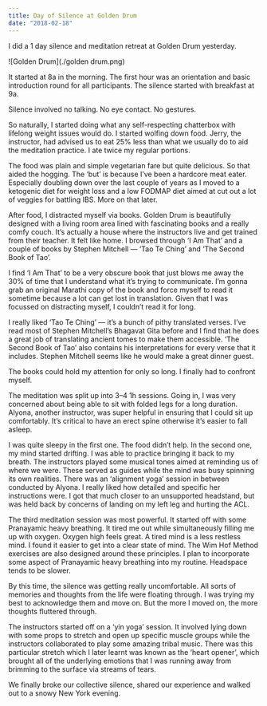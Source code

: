 ```yaml
---
title: Day of Silence at Golden Drum
date: "2018-02-18"
---
```


I did a 1 day silence and meditation retreat at Golden Drum yesterday.

![Golden Drum](./golden drum.png)

It started at 8a in the morning. The first hour was an orientation and basic introduction round for all participants. The silence started with breakfast at 9a.

Silence involved no talking. No eye contact. No gestures.

So naturally, I started doing what any self-respecting chatterbox with lifelong weight issues would do. I started wolfing down food. Jerry, the instructor, had advised us to eat 25% less than what we usually do to aid the meditation practice. I ate twice my regular portions.

The food was plain and simple vegetarian fare but quite delicious. So that aided the hogging. The ‘but’ is because I’ve been a hardcore meat eater. Especially doubling down over the last couple of years as I moved to a ketogenic diet for weight loss and a low FODMAP diet aimed at cut out a lot of veggies for battling IBS. More on that later.

After food, I distracted myself via books. Golden Drum is beautifully designed with a living room area lined with fascinating books and a really comfy couch. It’s actually a house where the instructors live and get trained from their teacher. It felt like home. I browsed through ‘I Am That’ and a couple of books by Stephen Mitchell — ‘Tao Te Ching’ and ‘The Second Book of Tao’.

I find ‘I Am That’ to be a very obscure book that just blows me away the 30% of time that I understand what it’s trying to communicate. I’m gonna grab an original Marathi copy of the book and force myself to read it sometime because a lot can get lost in translation. Given that I was focussed on distracting myself, I couldn’t read it for long.

I really liked ‘Tao Te Ching’ — it’s a bunch of pithy translated verses. I’ve read most of Stephen Mitchell’s Bhagavat Gita before and I find that he does a great job of translating ancient tomes to make them accessible. ‘The Second Book of Tao’ also contains his interpretations for every verse that it includes. Stephen Mitchell seems like he would make a great dinner guest.

The books could hold my attention for only so long. I finally had to confront myself.

The meditation was split up into 3–4 1h sessions. Going in, I was very concerned about being able to sit with folded legs for a long duration. Alyona, another instructor, was super helpful in ensuring that I could sit up comfortably. It’s critical to have an erect spine otherwise it’s easier to fall asleep.

I was quite sleepy in the first one. The food didn’t help. In the second one, my mind started drifting. I was able to practice bringing it back to my breath. The instructors played some musical tones aimed at reminding us of where we were. These served as guides while the mind was busy spinning its own realities. There was an ‘alignment yoga’ session in between conducted by Alyona. I really liked how detailed and specific her instructions were. I got that much closer to an unsupported headstand, but was held back by concerns of landing on my left leg and hurting the ACL.

The third meditation session was most powerful. It started off with some Pranayamic heavy breathing. It tired me out while simultaneously filling me up with oxygen. Oxygen high feels great. A tired mind is a less restless mind. I found it easier to get into a clear state of mind. The Wim Hof Method exercises are also designed around these principles. I plan to incorporate some aspect of Pranayamic heavy breathing into my routine. Headspace tends to be slower.

By this time, the silence was getting really uncomfortable. All sorts of memories and thoughts from the life were floating through. I was trying my best to acknowledge them and move on. But the more I moved on, the more thoughts fluttered through.

The instructors started off on a ‘yin yoga’ session. It involved lying down with some props to stretch and open up specific muscle groups while the instructors collaborated to play some amazing tribal music. There was this particular stretch which I later learnt was known as the ‘heart opener’, which brought all of the underlying emotions that I was running away from brimming to the surface via streams of tears.

We finally broke our collective silence, shared our experience and walked out to a snowy New York evening.
